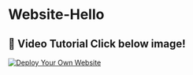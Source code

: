 # Website-Hello

## 🎥 Video Tutorial Click below image!
[![Deploy Your Own Website](https://img.youtube.com/vi/BwOcUAWoXVo/0.jpg)](https://youtu.be/BwOcUAWoXVo?si=ZkSfXXIio90c_7EK)
